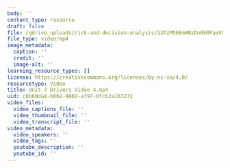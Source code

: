 ```yaml
---
body: ''
content_type: resource
draft: false
file: /gdrive_uploads/risk-and-decision-analysis/13TzM56EmWNzDn0kRFaeVht21cbgo4TKd/unit-7-drivers-video-4.mp4
file_type: video/mp4
image_metadata:
  caption: ''
  credit: ''
  image-alt: ''
learning_resource_types: []
license: https://creativecommons.org/licenses/by-nc-sa/4.0/
resourcetype: Video
title: Unit 7 Drivers Video 4.mp4
uid: c6b60da8-b6b2-4802-af97-0fcb2a163272
video_files:
  video_captions_file: ''
  video_thumbnail_file: ''
  video_transcript_file: ''
video_metadata:
  video_speakers: ''
  video_tags: ''
  youtube_description: ''
  youtube_id: ''
---
```

